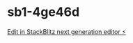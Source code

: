 # sb1-4ge46d

[Edit in StackBlitz next generation editor ⚡️](https://stackblitz.com/~/github.com/weassss/sb1-4ge46d)